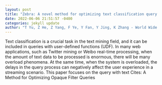 ```yaml
--- 
layout: post 
title: "Zebra: A novel method for optimizing text classification query in overload scenario" 
date: 2022-06-06 21:51:57 -0400 
categories: jekyll update 
author: "T Yu, Z He, Z Yang, F Ye, Y Fan, Y Jing, K Zhang - World Wide Web, 2022" 
--- 
```

Text classification is a crucial task in the text mining field, and it can be included in queries with user-defined functions (UDF). In many web applications, such as Twitter mining or Weibo real-time processing, when the amount of text data to be processed is enormous, there will be many overload phenomena. At the same time, when the system is overloaded, the delays in the query process can negatively affect the user experience in a streaming scenario. This paper focuses on the query with text Cites: A Method for Optimizing Opaque Filter Queries